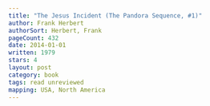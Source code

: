 ```yaml
---
title: "The Jesus Incident (The Pandora Sequence, #1)"
author: Frank Herbert
authorSort: Herbert, Frank
pageCount: 432
date: 2014-01-01
written: 1979
stars: 4
layout: post
category: book
tags: read unreviewed
mapping: USA, North America
---
```

